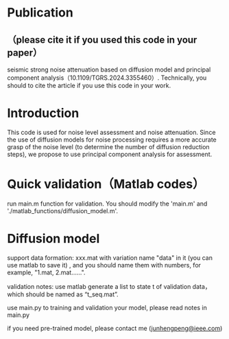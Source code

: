 # Publication
## （please cite it if you used this code in your paper）
seismic strong noise attenuation based on diffusion model and principal component analysis（10.1109/TGRS.2024.3355460）. Technically, you should to cite the article if you use this code in your work. 
# Introduction
This code is used for noise level assessment and noise attenuation. Since the use of diffusion models for noise processing requires a more accurate grasp of the noise level (to determine the number of diffusion reduction steps), we propose to use principal component analysis for assessment.

# Quick validation（Matlab codes）
run main.m function for validation. You should modify the 'main.m' and './matlab_functions/diffusion_model.m'.

# Diffusion model
support data formation: xxx.mat with variation name "data" in it (you can use matlab to save it) , and you should name them with numbers, for example, "1.mat, 2.mat……".

validation notes: use matlab generate a list to state t of validation data，which should be named as “t_seq.mat”.

use main.py to training and validation your model, please read notes in main.py

if you need pre-trained model, please contact me (junhengpeng@ieee.com)
